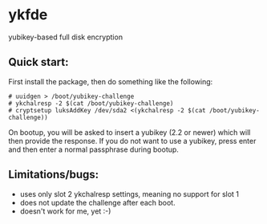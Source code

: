 ykfde
=====
yubikey-based full disk encryption


Quick start:
------------

First install the package, then do something like the following:

    # uuidgen > /boot/yubikey-challenge
    # ykchalresp -2 $(cat /boot/yubikey-challenge)
    # cryptsetup luksAddKey /dev/sda2 <(ykchalresp -2 $(cat /boot/yubikey-challenge))

On bootup, you will be asked to insert a yubikey (2.2 or newer) which
will then provide the response.  If you do not want to use a yubikey,
press enter and then enter a normal passphrase during bootup.

Limitations/bugs:
-----------------
* uses only slot 2 ykchalresp settings, meaning no support for slot 1
* does not update the challenge after each boot.
* doesn't work for me, yet :-)
